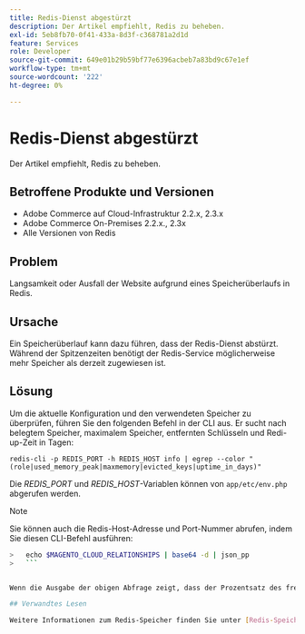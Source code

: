 ```yaml
---
title: Redis-Dienst abgestürzt
description: Der Artikel empfiehlt, Redis zu beheben.
exl-id: 5eb8fb70-0f41-433a-8d3f-c368781a2d1d
feature: Services
role: Developer
source-git-commit: 649e01b29b59bf77e6396acbeb7a83bd9c67e1ef
workflow-type: tm+mt
source-wordcount: '222'
ht-degree: 0%

---
```


# Redis-Dienst abgestürzt

Der Artikel empfiehlt, Redis zu beheben.

## Betroffene Produkte und Versionen

* Adobe Commerce auf Cloud-Infrastruktur 2.2.x, 2.3.x
* Adobe Commerce On-Premises 2.2.x., 2.3x
* Alle Versionen von Redis

## Problem

Langsamkeit oder Ausfall der Website aufgrund eines Speicherüberlaufs in Redis.

## Ursache

Ein Speicherüberlauf kann dazu führen, dass der Redis-Dienst abstürzt. Während der Spitzenzeiten benötigt der Redis-Service möglicherweise mehr Speicher als derzeit zugewiesen ist.

## Lösung

Um die aktuelle Konfiguration und den verwendeten Speicher zu überprüfen, führen Sie den folgenden Befehl in der CLI aus. Er sucht nach belegtem Speicher, maximalem Speicher, entfernten Schlüsseln und Redi-up-Zeit in Tagen:

```
redis-cli -p REDIS_PORT -h REDIS_HOST info | egrep --color "(role|used_memory_peak|maxmemory|evicted_keys|uptime_in_days)"
```

Die *REDIS\_PORT* und *REDIS\_HOST*-Variablen können von `app/etc/env.php` abgerufen werden.

>[!NOTE]
>
>Sie können auch die Redis-Host-Adresse und Port-Nummer abrufen, indem Sie diesen CLI-Befehl ausführen:
>   
```bash
>   echo $MAGENTO_CLOUD_RELATIONSHIPS | base64 -d | json_pp
>   ```


Wenn die Ausgabe der obigen Abfrage zeigt, dass der Prozentsatz des freien Speichers weniger als 40 % beträgt, [senden Sie ein Ticket an den Adobe Commerce-Support](/help/help-center-guide/help-center/magento-help-center-user-guide.md#submit-ticket) und fordern Sie eine Erhöhung der `maxmemory` im Redis-Server an. Wenn der Wert der entfernten Schlüssel nicht „0“ ist oder die Redis-Betriebszeit in Tagen gleich 0 (was anzeigt, dass Redis heute abgestürzt ist), sollten Sie auch [ein Ticket an den Adobe Commerce-Support senden](/help/help-center-guide/help-center/magento-help-center-user-guide.md#submit-ticket) um eine Untersuchung und eine Korrektur dieses Problems bitten.

## Verwandtes Lesen

Weitere Informationen zum Redis-Speicher finden Sie unter [Redis-Speicheroptimierung](https://redis.io/topics/memory-optimization).
